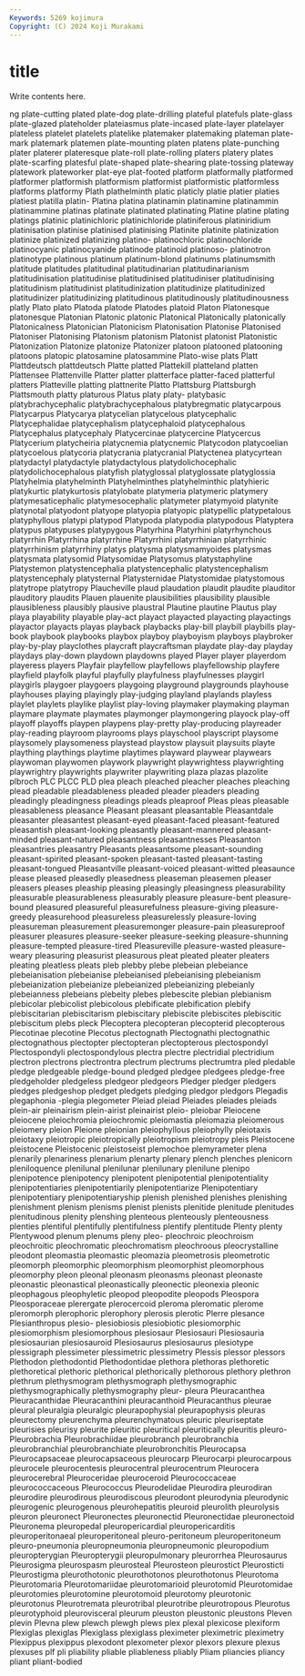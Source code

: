 ```yaml
---
Keywords: 5269 kojimura
Copyright: (C) 2024 Koji Murakami
---
```


# title

Write contents here.



ng plate-cutting plated plate-dog plate-drilling plateful platefuls plate-glass
plate-glazed plateholder plateiasmus plate-incased plate-layer platelayer plateless platelet platelets platelike
platemaker platemaking plateman plate-mark platemark platemen plate-mounting platen platens plate-punching
plater platerer plateresque plate-roll plate-rolling platers platery plates plate-scarfing platesful
plate-shaped plate-shearing plate-tossing plateway platework plateworker plat-eye plat-footed platform platformally
platformed platformer platformish platformism platformist platformistic platformless platforms platformy Plath
plathelminth platic platicly platie platier platies platiest platilla platin- Platina
platina platinamin platinamine platinammin platinammine platinas platinate platinated platinating Platine
platine plating platings platinic platinichloric platinichloride platiniferous platiniridium platinisation platinise
platinised platinising Platinite platinite platinization platinize platinized platinizing platino- platinochloric
platinochloride platinocyanic platinocyanide platinode platinoid platinoso- platinotron platinotype platinous platinum
platinum-blond platinums platinumsmith platitude platitudes platitudinal platitudinarian platitudinarianism platitudinisation platitudinise
platitudinised platitudiniser platitudinising platitudinism platitudinist platitudinization platitudinize platitudinized platitudinizer platitudinizing
platitudinous platitudinously platitudinousness platly Plato plato Platoda platode Platodes platoid
Platon Platonesque platonesque Platonian Platonic platonic Platonical Platonically platonically Platonicalness
Platonician Platonicism Platonisation Platonise Platonised Platoniser Platonising Platonism platonism Platonist
platonist Platonistic Platonization Platonize platonize Platonizer platoon platooned platooning platoons
platopic platosamine platosammine Plato-wise plats Platt Plattdeutsch plattdeutsch Platte platted
Plattekill platteland platten Plattensee Plattenville Platter platter platterface platter-faced platterful
platters Platteville platting plattnerite Platto Plattsburg Plattsburgh Plattsmouth platty platurous
Platus platy platy- platybasic platybrachycephalic platybrachycephalous platybregmatic platycarpous Platycarpus Platycarya
platycelian platycelous platycephalic Platycephalidae platycephalism platycephaloid platycephalous Platycephalus platycephaly Platycercinae
platycercine Platycercus Platycerium platycheiria platycnemia platycnemic Platycodon platycoelian platycoelous platycoria
platycrania platycranial Platyctenea platycyrtean platydactyl platydactyle platydactylous platydolichocephalic platydolichocephalous platyfish
platyglossal platyglossate platyglossia Platyhelmia platyhelminth Platyhelminthes platyhelminthic platyhieric platykurtic platykurtosis
platylobate platymeria platymeric platymery platymesaticephalic platymesocephalic platymeter platymyoid platynite platynotal
platyodont platyope platyopia platyopic platypellic platypetalous platyphyllous platypi platypod Platypoda
platypodia platypodous Platyptera platypus platypuses platypygous Platyrhina Platyrhini platyrhynchous platyrrhin
Platyrrhina platyrrhine Platyrrhini platyrrhinian platyrrhinic platyrrhinism platyrrhiny platys platysma platysmamyoides
platysmas platysmata platysomid Platysomidae Platysomus platystaphyline Platystemon platystencephalia platystencephalic platystencephalism
platystencephaly platysternal Platysternidae Platystomidae platystomous platytrope platytropy Plaucheville plaud plaudation
plaudit plaudite plauditor plauditory plaudits Plauen plauenite plausibilities plausibility plausible
plausibleness plausibly plausive plaustral Plautine plautine Plautus play playa playability
playable play-act playact playacted playacting playactings playactor playacts playas playback
playbacks play-bill playbill playbills play-book playbook playbooks playbox playboy playboyism
playboys playbroker play-by-play playclothes playcraft playcraftsman playdate play-day playday playdays
play-down playdown playdowns played Player player playerdom playeress players Playfair
playfellow playfellows playfellowship playfere playfield playfolk playful playfully playfulness playfulnesses
playgirl playgirls playgoer playgoers playgoing playground playgrounds playhouse playhouses playing
playingly play-judging playland playlands playless playlet playlets playlike playlist play-loving
playmaker playmaking playman playmare playmate playmates playmonger playmongering playock play-off
playoff playoffs playpen playpens play-pretty play-producing playreader play-reading playroom playrooms
plays playschool playscript playsome playsomely playsomeness playstead playstow playsuit playsuits
playte plaything playthings playtime playtimes playward playwear playwears playwoman playwomen
playwork playwright playwrightess playwrighting playwrightry playwrights playwriter playwriting plaza plazas
plazolite plbroch PLC PLCC PLD plea pleach pleached pleacher pleaches
pleaching plead pleadable pleadableness pleaded pleader pleaders pleading pleadingly pleadingness
pleadings pleads pleaproof Pleas pleas pleasable pleasableness pleasance Pleasant pleasant
pleasantable Pleasantdale pleasanter pleasantest pleasant-eyed pleasant-faced pleasant-featured pleasantish pleasant-looking pleasantly
pleasant-mannered pleasant-minded pleasant-natured pleasantness pleasantnesses Pleasanton pleasantries pleasantry Pleasants pleasantsome
pleasant-sounding pleasant-spirited pleasant-spoken pleasant-tasted pleasant-tasting pleasant-tongued Pleasantville pleasant-voiced pleasant-witted pleasaunce
please pleased pleasedly pleasedness pleaseman pleasemen pleaser pleasers pleases pleaship
pleasing pleasingly pleasingness pleasurability pleasurable pleasurableness pleasurably pleasure pleasure-bent pleasure-bound
pleasured pleasureful pleasurefulness pleasure-giving pleasure-greedy pleasurehood pleasureless pleasurelessly pleasure-loving pleasureman
pleasurement pleasuremonger pleasure-pain pleasureproof pleasurer pleasures pleasure-seeker pleasure-seeking pleasure-shunning pleasure-tempted
pleasure-tired Pleasureville pleasure-wasted pleasure-weary pleasuring pleasurist pleasurous pleat pleated pleater
pleaters pleating pleatless pleats pleb plebby plebe plebeian plebeiance plebeianisation
plebeianise plebeianised plebeianising plebeianism plebeianization plebeianize plebeianized plebeianizing plebeianly plebeianness
plebeians plebeity plebes plebescite plebian plebianism plebicolar plebicolist plebicolous plebificate
plebification plebify plebiscitarian plebiscitarism plebiscitary plebiscite plebiscites plebiscitic plebiscitum plebs
pleck Plecoptera plecopteran plecopterid plecopterous Plecotinae plecotine Plecotus plectognath Plectognathi
plectognathic plectognathous plectopter plectopteran plectopterous plectospondyl Plectospondyli plectospondylous plectra plectre
plectridial plectridium plectron plectrons plectrontra plectrum plectrums plectrumtra pled pledable
pledge pledgeable pledge-bound pledged pledgee pledgees pledge-free pledgeholder pledgeless pledgeor
pledgeors Pledger pledger pledgers pledges pledgeshop pledget pledgets pledging pledgor
pledgors Plegadis plegaphonia -plegia plegometer Pleiad pleiad Pleiades pleiades pleiads
plein-air pleinairism plein-airist pleinairist pleio- pleiobar Pleiocene pleiocene pleiochromia pleiochromic
pleiomastia pleiomazia pleiomerous pleiomery pleion Pleione pleionian pleiophyllous pleiophylly pleiotaxis
pleiotaxy pleiotropic pleiotropically pleiotropism pleiotropy pleis Pleistocene pleistocene Pleistocenic pleistoseist
plemochoe plemyrameter plena plenarily plenariness plenarium plenarty plenary plench plenches
plenicorn pleniloquence plenilunal plenilunar plenilunary plenilune plenipo plenipotence plenipotency plenipotent
plenipotential plenipotentiality plenipotentiaries plenipotentiarily plenipotentiarize Plenipotentiary plenipotentiary plenipotentiaryship plenish plenished
plenishes plenishing plenishment plenism plenisms plenist plenists plenitide plenitude plenitudes
plenitudinous plenity plenshing plenteous plenteously plenteousness plenties plentiful plentifully plentifulness
plentify plentitude Plenty plenty Plentywood plenum plenums pleny pleo- pleochroic
pleochroism pleochroitic pleochromatic pleochromatism pleochroous pleocrystalline pleodont pleomastia pleomastic pleomazia
pleometrosis pleometrotic pleomorph pleomorphic pleomorphism pleomorphist pleomorphous pleomorphy pleon pleonal
pleonasm pleonasms pleonast pleonaste pleonastic pleonastical pleonastically pleonectic pleonexia pleonic
pleophagous pleophyletic pleopod pleopodite pleopods Pleospora Pleosporaceae plerergate plerocercoid pleroma
pleromatic plerome pleromorph plerophoric plerophory plerosis plerotic Plerre plesance Plesianthropus
plesio- plesiobiosis plesiobiotic plesiomorphic plesiomorphism plesiomorphous plesiosaur Plesiosauri Plesiosauria plesiosaurian
plesiosauroid Plesiosaurus plesiosaurus plesiotype plessigraph plessimeter plessimetric plessimetry Plessis plessor
plessors Plethodon plethodontid Plethodontidae plethora plethoras plethoretic plethoretical plethoric plethorical
plethorically plethorous plethory plethron plethrum plethysmogram plethysmograph plethysmographic plethysmographically plethysmography
pleur- pleura Pleuracanthea Pleuracanthidae Pleuracanthini pleuracanthoid Pleuracanthus pleurae pleural pleuralgia
pleuralgic pleurapophysial pleurapophysis pleuras pleurectomy pleurenchyma pleurenchymatous pleuric pleuriseptate pleurisies
pleurisy pleurite pleuritic pleuritical pleuritically pleuritis pleuro- Pleurobrachia Pleurobrachiidae pleurobranch
pleurobranchia pleurobranchial pleurobranchiate pleurobronchitis Pleurocapsa Pleurocapsaceae pleurocapsaceous pleurocarp Pleurocarpi pleurocarpous
pleurocele pleurocentesis pleurocentral pleurocentrum Pleurocera pleurocerebral Pleuroceridae pleuroceroid Pleurococcaceae pleurococcaceous
Pleurococcus Pleurodelidae Pleurodira pleurodiran pleurodire pleurodirous pleurodiscous pleurodont pleurodynia pleurodynic
pleurogenic pleurogenous pleurohepatitis pleuroid pleurolith pleurolysis pleuron pleuronect Pleuronectes pleuronectid
Pleuronectidae pleuronectoid Pleuronema pleuropedal pleuropericardial pleuropericarditis pleuroperitonaeal pleuroperitoneal pleuro-peritoneum pleuroperitoneum
pleuro-pneumonia pleuropneumonia pleuropneumonic pleuropodium pleuropterygian Pleuropterygii pleuropulmonary pleurorrhea Pleurosaurus Pleurosigma
pleurospasm pleurosteal Pleurosteon pleurostict Pleurosticti Pleurostigma pleurothotonic pleurothotonos pleurothotonus Pleurotoma
Pleurotomaria Pleurotomariidae pleurotomarioid pleurotomid Pleurotomidae pleurotomies pleurotomine pleurotomoid pleurotomy pleurotonic
pleurotonus Pleurotremata pleurotribal pleurotribe pleurotropous Pleurotus pleurotyphoid pleurovisceral pleurum pleuston
pleustonic pleustons Pleven plevin Plevna plew plewch plewgh plews plex
plexal plexicose plexiform Plexiglas plexiglas Plexiglass plexiglass pleximeter pleximetric pleximetry
Plexippus plexippus plexodont plexometer plexor plexors plexure plexus plexuses plf
pli pliability pliable pliableness pliably Pliam pliancies pliancy pliant pliant-bodied
